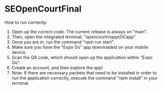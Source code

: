 # SEOpenCourtFinal

How to run correctly:
1. Open up the correct code. The current release is always on "main".
2. Then, open the integrated terminal, "opencourtrnapp\OCapp".
3. Once you are in, run the command "npm run start".
4. Make sure you have the "Expo Go" app downloaded on your mobile device.
5. Scan the QR code, which should open up the application within "Expo Go".
6. Create an account, and then explore the app!
7. Note: If there are necessary packets that need to be installed in order to run the application correctly, execute the command "npm install" in your terminal.
